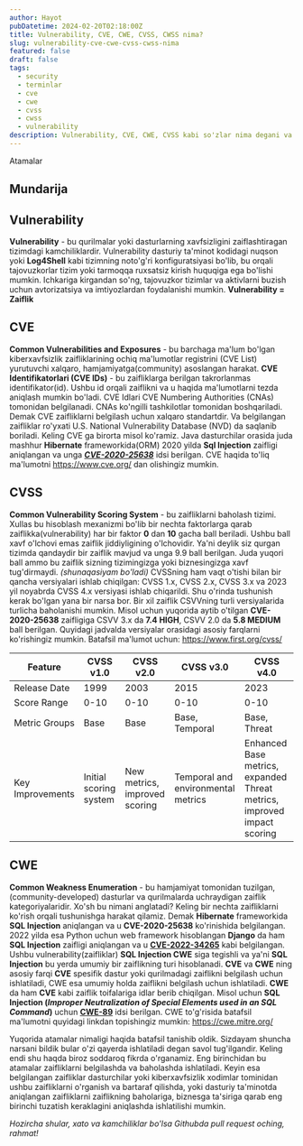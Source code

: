 ```yaml
---
author: Hayot
pubDatetime: 2024-02-20T02:18:00Z
title: Vulnerability, CVE, CWE, CVSS, CWSS nima?
slug: vulnerability-cve-cwe-cvss-cwss-nima
featured: false
draft: false
tags:
  - security
  - terminlar
  - cve
  - cwe
  - cvss
  - cwss
  - vulnerability
description: Vulnerability, CVE, CWE, CVSS kabi so'zlar nima degani va ular nimani anglatishi va qayerda ishlatilishi haqida qisqacha
---
```


Atamalar

## Mundarija

## Vulnerability

**Vulnerability** - bu qurilmalar yoki dasturlarning xavfsizligini zaiflashtiragan tizimdagi kamchiliklardir. Vulnerability dasturiy ta'minot kodidagi nuqson yoki **Log4Shell** kabi tizimning noto'g'ri konfiguratsiyasi bo'lib, bu orqali tajovuzkorlar tizim yoki tarmoqqa ruxsatsiz kirish huquqiga ega bo'lishi mumkin. Ichkariga kirgandan so'ng, tajovuzkor tizimlar va aktivlarni buzish uchun avtorizatsiya va imtiyozlardan foydalanishi mumkin. **Vulnerability = Zaiflik**

## CVE

**Common Vulnerabilities and Exposures** - bu barchaga ma'lum bo'lgan kiberxavfsizlik zaifliklarining ochiq ma'lumotlar registrini (CVE List) yurutuvchi xalqaro, hamjamiyatga(community) asoslangan harakat. **CVE Identifikatorlari (CVE IDs)** - bu zaifliklarga berilgan takrorlanmas identifikator(id). Ushbu id orqali zaiflikni va u haqida ma'lumotlarni tezda aniqlash mumkin bo'ladi. CVE Idlari CVE Numbering Authorities (CNAs) tomonidan belgilanadi. CNAs ko'ngilli tashkilotlar tomonidan boshqariladi.
Demak CVE zaifliklarni belgilash uchun xalqaro standartdir. Va belgilangan zaifliklar ro'yxati U.S. National Vulnerability Database (NVD) da saqlanib boriladi. Keling CVE ga birorta misol ko'ramiz. Java dasturchilar orasida juda mashhur **Hibernate** frameworkida(ORM) 2020 yilda **Sql Injection** zaifligi aniqlangan va unga [_**CVE-2020-25638**_](https://nvd.nist.gov/vuln/detail/CVE-2020-25638) idsi berilgan. CVE haqida to'liq ma'lumotni https://www.cve.org/ dan olishingiz mumkin.

## CVSS

**Common Vulnerability Scoring System** - bu zaifliklarni baholash tizimi. Xullas bu hisoblash mexanizmi bo'lib bir nechta faktorlarga qarab zaiflikka(vulnerability) har bir faktor **0** dan **10** gacha ball beriladi. Ushbu ball xavf o'lchovi emas zaiflik jiddiyligining o'lchovidir. Ya'ni deylik siz qurgan tizimda qandaydir bir zaiflik mavjud va unga 9.9 ball berilgan. Juda yuqori ball ammo bu zaiflik sizning tizimingizga yoki biznesingizga xavf tug'dirmaydi. _(shunaqasiyam bo'ladi)_ CVSSning ham vaqt o'tishi bilan bir qancha versiyalari ishlab chiqilgan: CVSS 1.x, CVSS 2.x, CVSS 3.x va 2023 yil noyabrda CVSS 4.x versiyasi ishlab chiqarildi. Shu o'rinda tushunish kerak bo'lgan yana bir narsa bor. Bir xil zaiflik CSVVning turli versiyalarida turlicha baholanishi mumkin. Misol uchun yuqorida aytib o'tilgan **CVE-2020-25638** zaifligiga CSVV 3.x da **7.4 HIGH**, CSVV 2.0 da **5.8 MEDIUM** ball berilgan. Quyidagi jadvalda versiyalar orasidagi asosiy farqlarni ko'rishingiz mumkin. Batafsil ma'lumot uchun: https://www.first.org/cvss/

| Feature          | CVSS v1.0              | CVSS v2.0                     | CVSS v3.0                          | CVSS v4.0                                                               |
| ---------------- | ---------------------- | ----------------------------- | ---------------------------------- | ----------------------------------------------------------------------- |
| Release Date     | 1999                   | 2003                          | 2015                               | 2023                                                                    |
| Score Range      | 0-10                   | 0-10                          | 0-10                               | 0-10                                                                    |
| Metric Groups    | Base                   | Base                          | Base, Temporal                     | Base, Threat                                                            |
| Key Improvements | Initial scoring system | New metrics, improved scoring | Temporal and environmental metrics | Enhanced Base metrics, expanded Threat metrics, improved impact scoring |

## CWE

**Common Weakness Enumeration** - bu hamjamiyat tomonidan tuzilgan, (community-developed) dasturlar va qurilmalarda uchraydigan zaiflik kategoriyalaridir. Xo'sh bu nimani anglatadi? Keling bir nechta zaifliklarni ko'rish orqali tushunishga harakat qilamiz. Demak **Hibernate** frameworkida **SQL Injection** aniqlangan va u **CVE-2020-25638** ko'rinishida belgilangan. 2022 yilda esa Python uchun web framework hisoblangan **Django** da ham **SQL Injection** zaifligi aniqlangan va u [**CVE-2022-34265**](https://www.cve.org/CVERecord?id=CVE-2022-34265) kabi belgilangan. Ushbu vulnerability(zaifliklar) **SQL Injection CWE** siga tegishli va ya'ni **SQL Injection** bu yerda umumiy bir zaiflikning turi hisoblanadi.
**CVE** va **CWE** ning asosiy farqi **CVE** spesifik dastur yoki qurilmadagi zaiflikni belgilash uchun ishlatiladi, CWE esa umumiy holda zaiflikni belgilash uchun ishlatiladi. **CWE** da ham **CVE** kabi zaiflik toifalariga idlar berib chiqilgan. Misol uchun **SQL Injection (_Improper Neutralization of Special Elements used in an SQL Command_)** uchun [**CWE-89**](https://cwe.mitre.org/data/definitions/89.html) idsi berilgan. CWE to'g'risida batafsil ma'lumotni quyidagi linkdan topishingiz mumkin: https://cwe.mitre.org/

Yuqorida atamalar nimaligi haqida batafsil tanishib oldik. Sizdayam shuncha narsani bildik bular o'zi qayerda ishlatiladi degan savol tug'ilgandir. Keling endi shu haqda biroz soddaroq fikrda o'rganamiz. Eng birinchidan bu atamalar zaifliklarni belgilashda va baholashda ishlatiladi. Keyin esa belgilangan zaifliklar dasturchilar yoki kiberxavfsizlik xodimlar tominidan ushbu zaifliklarni o'rganish va bartaraf qilishda, yoki dasturiy ta'minotda aniqlangan zaifliklarni zaiflikning baholariga, biznesga ta'siriga qarab eng birinchi tuzatish keraklagini aniqlashda ishlatilishi mumkin.

_Hozircha shular, xato va kamchiliklar bo'lsa Githubda pull request oching, rahmat!_
